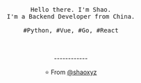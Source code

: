 <p align="center">
  <br>
  <br>
  <br>
  <samp>Hello there. I'm Shao.<br> I'm a Backend Developer from China.<br><br>#Python, #Vue, #Go, #React</samp>
  <br>
  <br>
  <br>
</p>
<p align="center">------------</p>
<p align="center">⭐️ From <a href="https://shaoxyz.github.io/">@shaoxyz</a></p>
